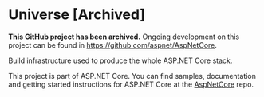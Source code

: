 Universe [Archived]
===================

**This GitHub project has been archived.** Ongoing development on this project can be found in <https://github.com/aspnet/AspNetCore>.

Build infrastructure used to produce the whole ASP.NET Core stack.

This project is part of ASP.NET Core. You can find samples, documentation and getting started instructions for ASP.NET Core at the [AspNetCore](https://github.com/aspnet/AspNetCore) repo. 
